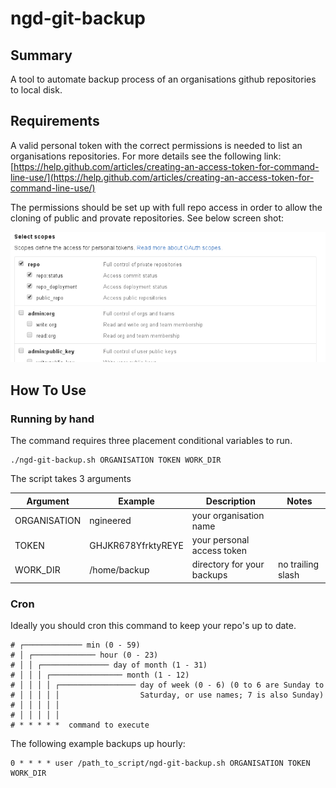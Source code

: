 # ngd-git-backup

## Summary

A tool to automate backup process of an organisations github repositories to local disk.

## Requirements

A valid personal token with the correct permissions is needed to list an organisations repositories. For more details see the following link: [https://help.github.com/articles/creating-an-access-token-for-command-line-use/](https://help.github.com/articles/creating-an-access-token-for-command-line-use/)

The permissions should be set up with full repo access in order to allow the cloning of public and provate repositories. See below screen shot:

![](OAuth-token-permissions.png)

## How To Use

### Running by hand

The command requires three placement conditional variables to run.

```
./ngd-git-backup.sh ORGANISATION TOKEN WORK_DIR
```

The script takes 3 arguments

| Argument      | Example            | Description                | Notes             |
|---------------|--------------------|----------------------------|-------------------|
| ORGANISATION  | ngineered          | your organisation name     |                   |
| TOKEN         | GHJKR678YfrktyREYE | your personal access token |                   |
| WORK_DIR      | /home/backup       | directory for your backups | no trailing slash |

### Cron

Ideally you should cron this command to keep your repo's up to date.

```
# ┌───────────── min (0 - 59)
# │ ┌────────────── hour (0 - 23)
# │ │ ┌─────────────── day of month (1 - 31)
# │ │ │ ┌──────────────── month (1 - 12)
# │ │ │ │ ┌───────────────── day of week (0 - 6) (0 to 6 are Sunday to
# │ │ │ │ │                  Saturday, or use names; 7 is also Sunday)
# │ │ │ │ │
# │ │ │ │ │
# * * * * *  command to execute
```
The following example backups up hourly:
```
0 * * * * user /path_to_script/ngd-git-backup.sh ORGANISATION TOKEN WORK_DIR
```
